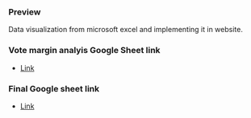 ### Preview

Data visualization from microsoft excel and implementing it in website.

### Vote margin analyis Google Sheet link

- [Link](https://docs.google.com/spreadsheets/d/1FLn-zAbAh374jldOP8EeQFvI0DZOvmQFRSZTPVgad-g/edit?usp=sharing)


### Final Google sheet link

- [Link](https://docs.google.com/spreadsheets/d/1CLaBISgDlRRIo8o2_Jta82qnq63Jw-H0oa2XoWm0LA8/edit?usp=sharing)
